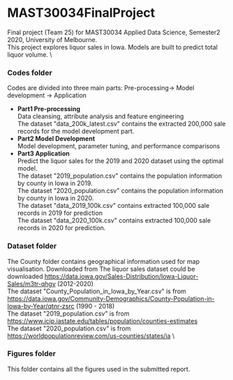# MAST30034FinalProject #
Final project (Team 25) for MAST30034 Applied Data Science, Semester2 2020, University of Melbourne. \
This project explores liquor sales in Iowa. Models are built to predict total liquor volume. \
### Codes folder ###
Codes are divided into three main parts: Pre-processing-> Model development -> Application
  * **Part1 Pre-processing** \
    Data cleansing, attribute analysis and feature engineering \
    The dataset "data_200k_latest.csv" contains the extracted 200,000 sale records for the model development part. 
  * **Part2 Model Development** \
    Model development, parameter tuning, and performance comparisons
  * **Part3 Application** \
    Predict the liquor sales for the 2019 and 2020 dataset using the optimal model. \
    The dataset "2019_population.csv" contains the population information by county in Iowa in 2019. \
    The dataset "2020_population.csv" contains the population information by county in Iowa in 2020. \
    The dataset "data_2019_100k.csv" contains extracted 100,000 sale records in 2019 for prediction  \
    The dataset "data_2020_100k.csv" contains extracted 100,000 sale records in 2020 for prediction.  
### Dataset folder ###
  The County folder contains geographical information used for map visualisation. Downloaded from 
  The liquor sales dataset could be downloaded https://data.iowa.gov/Sales-Distribution/Iowa-Liquor-Sales/m3tr-qhgy (2012-2020) \
  The dataset "County_Population_in_Iowa_by_Year.csv" is from  https://data.iowa.gov/Community-Demographics/County-Population-in-Iowa-by-Year/qtnr-zsrc (1990 - 2018) \
  The dataset "2019_population.csv" is from https://www.icip.iastate.edu/tables/population/counties-estimates \
  The dataset "2020_population.csv" is from https://worldpopulationreview.com/us-counties/states/ia \
### Figures folder ###
This folder contains all the figures used in the submitted report. 
